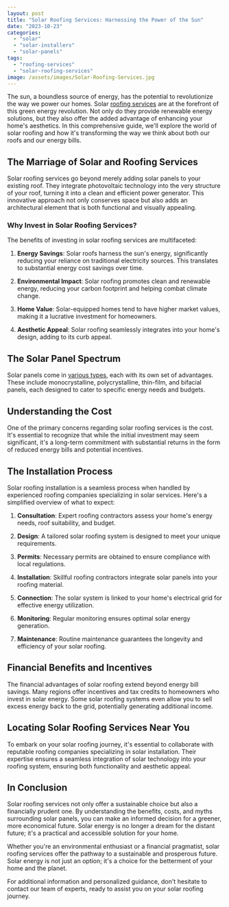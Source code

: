```yaml
---
layout: post
title: "Solar Roofing Services: Harnessing the Power of the Sun"
date: "2023-10-23"
categories: 
  - "solar"
  - "solar-installers"
  - "solar-panels"
tags: 
  - "roofing-services"
  - "solar-roofing-services"
image: /assets/images/Solar-Roofing-Services.jpg
---
```


The sun, a boundless source of energy, has the potential to revolutionize the way we power our homes. Solar [roofing services](/roofing-services/) are at the forefront of this green energy revolution. Not only do they provide renewable energy solutions, but they also offer the added advantage of enhancing your home's aesthetics. In this comprehensive guide, we'll explore the world of solar roofing and how it's transforming the way we think about both our roofs and our energy bills.

## **The Marriage of Solar and Roofing Services**

Solar roofing services go beyond merely adding solar panels to your existing roof. They integrate photovoltaic technology into the very structure of your roof, turning it into a clean and efficient power generator. This innovative approach not only conserves space but also adds an architectural element that is both functional and visually appealing.

### **Why Invest in Solar Roofing Services?**

The benefits of investing in solar roofing services are multifaceted:

1. **Energy Savings**: Solar roofs harness the sun's energy, significantly reducing your reliance on traditional electricity sources. This translates to substantial energy cost savings over time.

3. **Environmental Impact**: Solar roofing promotes clean and renewable energy, reducing your carbon footprint and helping combat climate change.

5. **Home Value**: Solar-equipped homes tend to have higher market values, making it a lucrative investment for homeowners.

7. **Aesthetic Appeal**: Solar roofing seamlessly integrates into your home's design, adding to its curb appeal.

## **The Solar Panel Spectrum**

Solar panels come in [various types](/solar-panel-types/), each with its own set of advantages. These include monocrystalline, polycrystalline, thin-film, and bifacial panels, each designed to cater to specific energy needs and budgets.

## **Understanding the Cost**

One of the primary concerns regarding solar roofing services is the cost. It's essential to recognize that while the initial investment may seem significant, it's a long-term commitment with substantial returns in the form of reduced energy bills and potential incentives.

## **The Installation Process**

Solar roofing installation is a seamless process when handled by experienced roofing companies specializing in solar services. Here's a simplified overview of what to expect:

1. **Consultation**: Expert roofing contractors assess your home's energy needs, roof suitability, and budget.

3. **Design**: A tailored solar roofing system is designed to meet your unique requirements.

5. **Permits**: Necessary permits are obtained to ensure compliance with local regulations.

7. **Installation**: Skillful roofing contractors integrate solar panels into your roofing material.

9. **Connection**: The solar system is linked to your home's electrical grid for effective energy utilization.

11. **Monitoring**: Regular monitoring ensures optimal solar energy generation.

13. **Maintenance**: Routine maintenance guarantees the longevity and efficiency of your solar roofing.

## **Financial Benefits and Incentives**

The financial advantages of solar roofing extend beyond energy bill savings. Many regions offer incentives and tax credits to homeowners who invest in solar energy. Some solar roofing systems even allow you to sell excess energy back to the grid, potentially generating additional income.

## **Locating Solar Roofing Services Near You**

To embark on your solar roofing journey, it's essential to collaborate with reputable roofing companies specializing in solar installation. Their expertise ensures a seamless integration of solar technology into your roofing system, ensuring both functionality and aesthetic appeal.

## **In Conclusion**

Solar roofing services not only offer a sustainable choice but also a financially prudent one. By understanding the benefits, costs, and myths surrounding solar panels, you can make an informed decision for a greener, more economical future. Solar energy is no longer a dream for the distant future; it's a practical and accessible solution for your home.

Whether you're an environmental enthusiast or a financial pragmatist, solar roofing services offer the pathway to a sustainable and prosperous future. Solar energy is not just an option; it's a choice for the betterment of your home and the planet.

For additional information and personalized guidance, don't hesitate to contact our team of experts, ready to assist you on your solar roofing journey.
